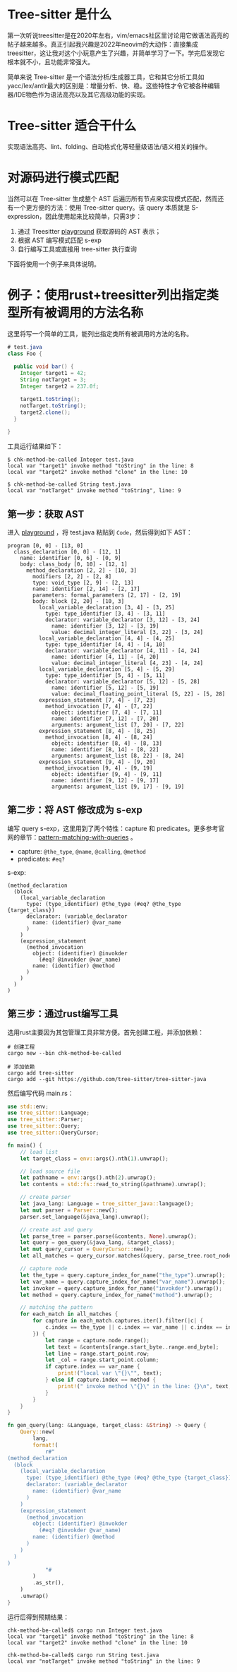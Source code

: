 
# Tree-sitter 是什么

第一次听说treesitter是在2020年左右，vim/emacs社区里讨论用它做语法高亮的帖子越来越多。真正引起我兴趣是2022年neovim的大动作：直接集成treesitter，这让我对这个小玩意产生了兴趣，并简单学习了一下。学完后发现它根本就不小，且功能非常强大。

简单来说 Tree-sitter 是一个语法分析/生成器工具，它和其它分析工具如yacc/lex/antlr最大的区别是：增量分析、快、稳。这些特性才令它被各种编辑器/IDE物色作为语法高亮以及其它高级功能的实现。

# Tree-sitter 适合干什么

实现语法高亮、lint、folding、自动格式化等轻量级语法/语义相关的操作。

# 对源码进行模式匹配

当然可以在 Tree-sitter 生成整个 AST 后遍历所有节点来实现模式匹配，然而还有一个更方便的方法：使用 Tree-sitter query。该 query 本质就是 S-expression，因此使用起来比较简单，只需3步：

1. 通过 Treesitter [playground](https://tree-sitter.github.io/tree-sitter/playground) 获取源码的 AST 表示；
2. 根据 AST 编写模式匹配 s-exp
3. 自行编写工具或直接用 tree-sitter 执行查询

下面将使用一个例子来具体说明。

# 例子：使用rust+treesitter列出指定类型所有被调用的方法名称

这里将写一个简单的工具，能列出指定类所有被调用的方法的名称。

```java
# test.java
class Foo {
  
  public void bar() {
    Integer target1 = 42;
    String notTarget = 3;
    Integer target2 = 237.0f;

    target1.toString();
    notTarget.toString();
    target2.clone();
  }
  
}
```

工具运行结果如下：

```
$ chk-method-be-called Integer test.java
local var "target1" invoke method "toString" in the line: 8
local var "target2" invoke method "clone" in the line: 10

$ chk-method-be-called String test.java
local var "notTarget" invoke method "toString", line: 9
```

## 第一步：获取 AST
进入 [playground](https://tree-sitter.github.io/tree-sitter/playground) ，将 test.java 粘贴到 `Code`，然后得到如下 AST：

```
program [0, 0] - [13, 0]
  class_declaration [0, 0] - [12, 1]
    name: identifier [0, 6] - [0, 9]
    body: class_body [0, 10] - [12, 1]
      method_declaration [2, 2] - [10, 3]
        modifiers [2, 2] - [2, 8]
        type: void_type [2, 9] - [2, 13]
        name: identifier [2, 14] - [2, 17]
        parameters: formal_parameters [2, 17] - [2, 19]
        body: block [2, 20] - [10, 3]
          local_variable_declaration [3, 4] - [3, 25]
            type: type_identifier [3, 4] - [3, 11]
            declarator: variable_declarator [3, 12] - [3, 24]
              name: identifier [3, 12] - [3, 19]
              value: decimal_integer_literal [3, 22] - [3, 24]
          local_variable_declaration [4, 4] - [4, 25]
            type: type_identifier [4, 4] - [4, 10]
            declarator: variable_declarator [4, 11] - [4, 24]
              name: identifier [4, 11] - [4, 20]
              value: decimal_integer_literal [4, 23] - [4, 24]
          local_variable_declaration [5, 4] - [5, 29]
            type: type_identifier [5, 4] - [5, 11]
            declarator: variable_declarator [5, 12] - [5, 28]
              name: identifier [5, 12] - [5, 19]
              value: decimal_floating_point_literal [5, 22] - [5, 28]
          expression_statement [7, 4] - [7, 23]
            method_invocation [7, 4] - [7, 22]
              object: identifier [7, 4] - [7, 11]
              name: identifier [7, 12] - [7, 20]
              arguments: argument_list [7, 20] - [7, 22]
          expression_statement [8, 4] - [8, 25]
            method_invocation [8, 4] - [8, 24]
              object: identifier [8, 4] - [8, 13]
              name: identifier [8, 14] - [8, 22]
              arguments: argument_list [8, 22] - [8, 24]
          expression_statement [9, 4] - [9, 20]
            method_invocation [9, 4] - [9, 19]
              object: identifier [9, 4] - [9, 11]
              name: identifier [9, 12] - [9, 17]
              arguments: argument_list [9, 17] - [9, 19]
```

## 第二步：将 AST 修改成为 s-exp

编写 query s-exp，这里用到了两个特性：capture 和 predicates。更多参考官网的章节：[pattern-matching-with-queries](pattern-matching-with-queries) 。
- capture: `@the_type`, `@name`, `@calling`, `@method`
- predicates: `#eq?`

s-exp:
```
(method_declaration
  (block
    (local_variable_declaration
      type: (type_identifier) @the_type (#eq? @the_type {target_class})
      declarator: (variable_declarator
        name: (identifier) @var_name
      )
    )
    (expression_statement
      (method_invocation
        object: (identifier) @invokder
          (#eq? @invokder @var_name)
        name: (identifier) @method
      )
    )
  )
)
```

## 第三步：通过rust编写工具

选用rust主要因为其包管理工具非常方便。首先创建工程，并添加依赖：

```
# 创建工程
cargo new --bin chk-method-be-called

# 添加依赖
cargo add tree-sitter
cargo add --git https://github.com/tree-sitter/tree-sitter-java
```

然后编写代码 main.rs：

```rust
use std::env;
use tree_sitter::Language;
use tree_sitter::Parser;
use tree_sitter::Query;
use tree_sitter::QueryCursor;

fn main() {
    // load list
    let target_class = env::args().nth(1).unwrap();

    // load source file
    let pathname = env::args().nth(2).unwrap();
    let contents = std::fs::read_to_string(&pathname).unwrap();

    // create parser
    let java_lang: Language = tree_sitter_java::language();
    let mut parser = Parser::new();
    parser.set_language(&java_lang).unwrap();

    // create ast and query
    let parse_tree = parser.parse(&contents, None).unwrap();
    let query = gen_query(&java_lang, &target_class);
    let mut query_cursor = QueryCursor::new();
    let all_matches = query_cursor.matches(&query, parse_tree.root_node(), contents.as_bytes());

    // capture node
    let the_type = query.capture_index_for_name("the_type").unwrap();
    let var_name = query.capture_index_for_name("var_name").unwrap();
    let invoker = query.capture_index_for_name("invokder").unwrap();
    let method = query.capture_index_for_name("method").unwrap();

    // matching the pattern
    for each_match in all_matches {
        for capture in each_match.captures.iter().filter(|c| {
            c.index == the_type || c.index == var_name || c.index == invoker || c.index == method
        }) {
            let range = capture.node.range();
            let text = &contents[range.start_byte..range.end_byte];
            let line = range.start_point.row;
            let _col = range.start_point.column;
            if capture.index == var_name {
                print!("local var \"{}\"", text);
            } else if capture.index == method {
                print!(" invoke method \"{}\" in the line: {}\n", text, line + 1);
            }
        }
    }
}

fn gen_query(lang: &Language, target_class: &String) -> Query {
    Query::new(
        lang,
        format!(
            r#"
(method_declaration
  (block
    (local_variable_declaration
      type: (type_identifier) @the_type (#eq? @the_type {target_class})
      declarator: (variable_declarator
        name: (identifier) @var_name
      )
    )
    (expression_statement
      (method_invocation
        object: (identifier) @invokder
          (#eq? @invokder @var_name)
        name: (identifier) @method
      )
    )
  )
)
            "#
        )
        .as_str(),
    )
    .unwrap()
}

```

运行后得到预期结果：
```
chk-method-be-called$ cargo run Integer test.java
local var "target1" invoke method "toString" in the line: 8
local var "target2" invoke method "clone" in the line: 10

chk-method-be-called$ cargo run String test.java
local var "notTarget" invoke method "toString" in the line: 9
```
